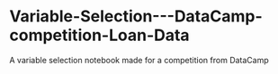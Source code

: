 # Variable-Selection---DataCamp-competition-Loan-Data
 A variable selection notebook made for a competition from DataCamp
